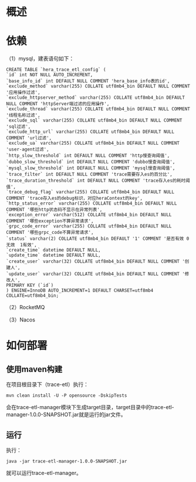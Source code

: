 # 概述
# 依赖

（1）mysql，建表语句如下：
```
CREATE TABLE `hera_trace_etl_config` (
`id` int NOT NULL AUTO_INCREMENT,
`base_info_id` int DEFAULT NULL COMMENT 'hera_base_info表的id',
`exclude_method` varchar(255) COLLATE utf8mb4_bin DEFAULT NULL COMMENT '应用操作过滤',
`exclude_httpserver_method` varchar(255) COLLATE utf8mb4_bin DEFAULT NULL COMMENT 'httpServer端过滤的应用操作',
`exclude_thread` varchar(255) COLLATE utf8mb4_bin DEFAULT NULL COMMENT '线程名称过滤',
`exclude_sql` varchar(255) COLLATE utf8mb4_bin DEFAULT NULL COMMENT 'sql过滤',
`exclude_http_url` varchar(255) COLLATE utf8mb4_bin DEFAULT NULL COMMENT 'url过滤',
`exclude_ua` varchar(255) COLLATE utf8mb4_bin DEFAULT NULL COMMENT 'user-agent过滤',
`http_slow_threshold` int DEFAULT NULL COMMENT 'http慢查询阈值',
`dubbo_slow_threshold` int DEFAULT NULL COMMENT 'dubbo慢查询阈值',
`mysql_slow_threshold` int DEFAULT NULL COMMENT 'mysql慢查询阈值',
`trace_filter` int DEFAULT NULL COMMENT 'trace需要存入es的百分比',
`trace_duration_threshold` int DEFAULT NULL COMMENT 'trace存入es的耗时阈值',
`trace_debug_flag` varchar(255) COLLATE utf8mb4_bin DEFAULT NULL COMMENT 'trace存入es的debug标识，对应heraContext的key',
`http_status_error` varchar(255) COLLATE utf8mb4_bin DEFAULT NULL COMMENT '哪些http状态码不显示在异常列表',
`exception_error` varchar(512) COLLATE utf8mb4_bin DEFAULT NULL COMMENT '哪些exception不算异常请求',
`grpc_code_error` varchar(255) COLLATE utf8mb4_bin DEFAULT NULL COMMENT '哪些grpc_code不算异常请求',
`status` varchar(2) COLLATE utf8mb4_bin DEFAULT '1' COMMENT '是否有效 0无效  1有效',
`create_time` datetime DEFAULT NULL,
`update_time` datetime DEFAULT NULL,
`create_user` varchar(32) COLLATE utf8mb4_bin DEFAULT NULL COMMENT '创建人',
`update_user` varchar(32) COLLATE utf8mb4_bin DEFAULT NULL COMMENT '修改人',
PRIMARY KEY (`id`)
) ENGINE=InnoDB AUTO_INCREMENT=1 DEFAULT CHARSET=utf8mb4 COLLATE=utf8mb4_bin;
```

（2）RocketMQ

（3）Nacos

# 如何部署

## 使用maven构建
在项目根目录下（trace-etl）执行：

`mvn clean install -U -P opensource -DskipTests`

会在trace-etl-manager模块下生成target目录，target目录中的trace-etl-manager-1.0.0-SNAPSHOT.jar就是运行的jar文件。
## 运行
执行：

`java -jar trace-etl-manager-1.0.0-SNAPSHOT.jar`

就可以运行trace-etl-manager。